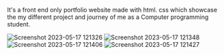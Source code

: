 It's a front end only portfolio website made with html. css which showcase the my different project and  journey of me as a Computer programming student.

![Screenshot 2023-05-17 121326](https://github.com/Sambhav10/Portfolio/assets/85670420/07524439-962a-4061-b630-083df7c2d25d)
![Screenshot 2023-05-17 121348](https://github.com/Sambhav10/Portfolio/assets/85670420/9f7a224d-2392-4a4d-a401-d3fb0e1803c0)
![Screenshot 2023-05-17 121406](https://github.com/Sambhav10/Portfolio/assets/85670420/63d52611-b0f3-4af9-a79b-cc5c4814bb68)
![Screenshot 2023-05-17 121427](https://github.com/Sambhav10/Portfolio/assets/85670420/c5d62aa2-3501-4adf-a5af-728feb08ff3f)
